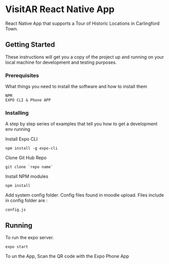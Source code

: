 # VisitAR React Native App

React Native App that supports a Tour of Historic Locations in Carlingford Town.

## Getting Started

These instructions will get you a copy of the project up and running on your local machine for development and testing purposes.

### Prerequisites

What things you need to install the software and how to install them

```
NPM
EXPO CLI & Phone APP
```

### Installing

A step by step series of examples that tell you how to get a development env running

Install Expo CLI

```
npm install -g expo-cli
```

Clone Git Hub Repo

```
git clone `repo name`
```

Install NPM modules

```
npm install
```

Add system config folder. Config files found in moodle upload. Files include in config folder are :

```
config.js
```

## Running

To run the expo server.

```
expo start
```

To un the App, Scan the QR code with the Expo Phone App
